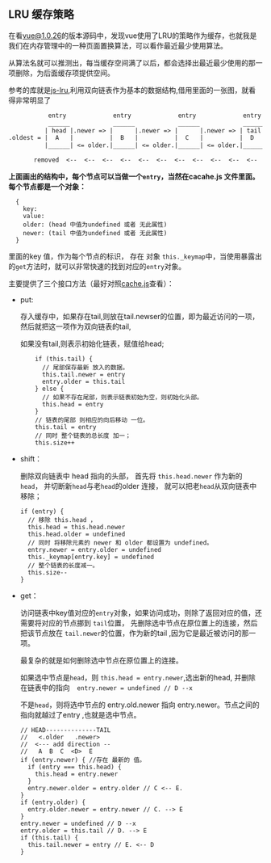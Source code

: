 ## LRU 缓存策略

在看[vue@1.0.26](../vue-1.0.26/src/cache.js)的版本源码中，发现vue使用了LRU的策略作为缓存，也就我是我们在内存管理中的一种页面置换算法，可以看作最近最少使用算法。

从算法名就可以推测出，每当缓存空间满了以后，都会选择出最近最少使用的那一项删除，为后面缓存项提供空间。

参考的库就是[js-lru](https://github.com/rsms/js-lru),利用双向链表作为基本的数据结构,借用里面的一张图，就看得非常明显了

```txt
           entry             entry             entry             entry        
           ______            ______            ______            ______       
          | head |.newer => |      |.newer => |      |.newer => | tail |      
.oldest = |  A   |          |  B   |          |  C   |          |  D   | = .newest
          |______| <= older.|______| <= older.|______| <= older.|______|      

       removed  <--  <--  <--  <--  <--  <--  <--  <--  <--  <--  <--  added
```

**上面画出的结构中，每个节点可以当做一个`entry`，当然在cacahe.js 文件里面。每个节点都是一个对象：**
```
  {
    key:
    value:
    older: (head 中值为undefined 或者 无此属性)
    newer: (tail 中值为undefined 或者 无此属性)
  }
```

里面的key 值，作为每个节点的标识， 存在 对象 `this._keymap`中，当使用暴露出的`get`方法时，就可以非常快速的找到对应的`entry`对象。


主要提供了三个接口方法（最好对照[cache.js](../vue-1.0.26/src/cache.js)查看）：
- put:

  存入缓存中，如果存在tail,则放在tail.newser的位置，即为最近访问的一项，然后就把这一项作为双向链表的tail,

  如果没有tail,则表示初始化链表，赋值给head;
  ```
      if (this.tail) {
        // 尾部保存最新 放入的数据。
        this.tail.newer = entry
        entry.older = this.tail
      } else {
        // 如果不存在尾部，则表示链表初始为空，则初始化头部。
        this.head = entry
      }
      // 链表的尾部 则相应的向后移动 一位。
      this.tail = entry
      // 同时 整个链表的总长度 加一；
      this.size++
  ```

- shift：

  删除双向链表中 head 指向的头部，  首先将 `this.head.newer` 作为新的 `head`， 并切断新`head`与老`head`的older 连接， 就可以把老`head`从双向链表中移除；

  ```
  if (entry) {
    // 移除 this.head ，
    this.head = this.head.newer
    this.head.older = undefined
    // 同时 将移除元素的 newer 和 older 都设置为 undefined。
    entry.newer = entry.older = undefined
    this._keymap[entry.key] = undefined
    // 整个链表的长度减一。
    this.size--
  }
  ```

- get：

  访问链表中key值对应的`entry`对象，如果访问成功，则除了返回对应的值，还需要将对应的节点挪到 `tail`位置，
  先删除选中节点在原位置上的连接，然后把该节点放在 `tail.newer`的位置，作为新的tail ,因为它是最近被访问的那一项。

  最复杂的就是如何删除选中节点在原位置上的连接。

  如果选中节点是`head`，则 `this.head = entry.newer`,选出新的head,
  并删除在链表中的指向`  entry.newer = undefined // D --x`

  不是`head`，则将选中节点的 entry.old.newer 指向 entry.newer。节点之间的指向就越过了entry ,也就是选中节点。
   ```
   // HEAD--------------TAIL
   //   <.older   .newer>
   //  <--- add direction --
   //   A  B  C  <D>  E
   if (entry.newer) { //存在 最新的 值。
     if (entry === this.head) {
       this.head = entry.newer
     }
     entry.newer.older = entry.older // C <-- E.
   }
   if (entry.older) {
     entry.older.newer = entry.newer // C. --> E
   }
   entry.newer = undefined // D --x
   entry.older = this.tail // D. --> E
   if (this.tail) {
     this.tail.newer = entry // E. <-- D
   }
   ```
